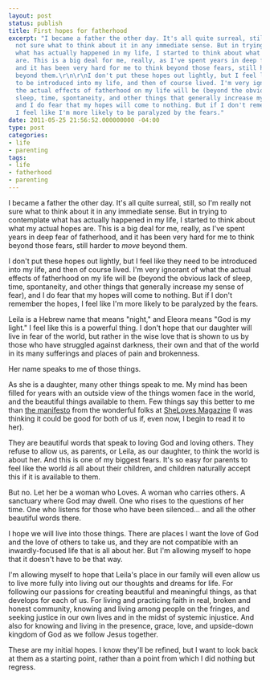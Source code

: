 ```yaml
---
layout: post
status: publish
title: First hopes for fatherhood
excerpt: "I became a father the other day. It's all quite surreal, still, so I'm really
  not sure what to think about it in any immediate sense. But in trying to contemplate
  what has actually happened in my life, I started to think about what my actual hopes
  are. This is a big deal for me, really, as I've spent years in deep fear of fatherhood,
  and it has been very hard for me to think beyond those fears, still harder to <em>move</em>
  beyond them.\r\n\r\nI don't put these hopes out lightly, but I feel like they need
  to be introduced into my life, and then of course lived. I'm very ignorant of what
  the actual effects of fatherhood on my life will be (beyond the obvious lack of
  sleep, time, spontaneity, and other things that generally increase my sense of fear),
  and I do fear that my hopes will come to nothing. But if I don't remember the hopes,
  I feel like I'm more likely to be paralyzed by the fears."
date: 2011-05-25 21:56:52.000000000 -04:00
type: post
categories:
- life
- parenting
tags:
- life
- fatherhood
- parenting
---
```

I became a father the other day. It's all quite surreal, still, so I'm really not sure what to think about it in any immediate sense. But in trying to contemplate what has actually happened in my life, I started to think about what my actual hopes are. This is a big deal for me, really, as I've spent years in deep fear of fatherhood, and it has been very hard for me to think beyond those fears, still harder to <em>move</em> beyond them.

I don't put these hopes out lightly, but I feel like they need to be introduced into my life, and then of course lived. I'm very ignorant of what the actual effects of fatherhood on my life will be (beyond the obvious lack of sleep, time, spontaneity, and other things that generally increase my sense of fear), and I do fear that my hopes will come to nothing. But if I don't remember the hopes, I feel like I'm more likely to be paralyzed by the fears.

Leila is a Hebrew name that means "night," and Eleora means "God is my light." I feel like this is a powerful thing. I don't hope that our daughter will live in fear of the world, but rather in the wise love that is shown to us by those who have struggled against darkness, their own and that of the world in its many sufferings and places of pain and brokenness.

Her name speaks to me of those things. 

As she is a daughter, many other things speak to me. My mind has been filled for years with an outside view of the things women face in the world, and the beautiful things available to them. Few things say this better to me than <a href="http://shelovesmagazine.com/manifesto/">the manifesto</a> from the wonderful folks at <a href="http://shelovesmagazine.com/">SheLoves Magazine</a> (I was thinking it could be good for both of us if, even now, I begin to read it to her).

They are beautiful words that speak to loving God and loving others. They refuse to allow us, as parents, or Leila, as our daughter, to think the world is about her. And this is one of my biggest fears. It's so easy for parents to feel like the world <em>is</em> all about their children, and children naturally accept this if it is available to them.

But no. Let her be a woman who Loves. A woman who carries others. A sanctuary where God may dwell. One who rises to the questions of her time. One who listens for those who have been silenced... and all the other beautiful words there.

I hope we will live into those things. There are places I want the love of God and the love of others to take us, and they are not compatible with an inwardly-focused life that is all about her.  But I'm allowing myself to hope that it doesn't have to be that way.

I'm allowing myself to hope that Leila's place in our family will even allow us to live more fully into living out our thoughts and dreams for life. For following our passions for creating beautiful and meaningful things, as that develops for each of us. For living and practicing faith in real, broken and honest community, knowing and living among people on the fringes, and seeking justice in our own lives and in the midst of systemic injustice. And also for knowing and living in the presence, grace, love, and upside-down kingdom of God as we follow Jesus together.

These are my initial hopes. I know they'll be refined, but I want to look back at them as a starting point, rather than a point from which I did nothing but regress.
